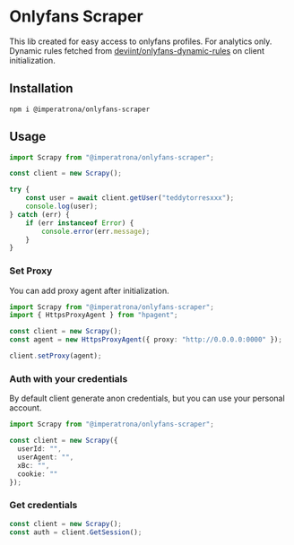 # Onlyfans Scraper
This lib created for easy access to onlyfans profiles. For analytics only. Dynamic rules fetched from [deviint/onlyfans-dynamic-rules](https://github.com/deviint/onlyfans-dynamic-rules) on client initialization.


## Installation

```shell
npm i @imperatrona/onlyfans-scraper
```

## Usage

```typescript
import Scrapy from "@imperatrona/onlyfans-scraper";

const client = new Scrapy();

try {
	const user = await client.getUser("teddytorresxxx");
	console.log(user);
} catch (err) {
	if (err instanceof Error) {
		console.error(err.message);
	}
}
```

### Set Proxy

You can add proxy agent after initialization.
```typescript
import Scrapy from "@imperatrona/onlyfans-scraper";
import { HttpsProxyAgent } from "hpagent";

const client = new Scrapy();
const agent = new HttpsProxyAgent({ proxy: "http://0.0.0.0:0000" });

client.setProxy(agent);
```

### Auth with your credentials

By default client generate anon credentials, but you can use your personal account. 

```typescript
import Scrapy from "@imperatrona/onlyfans-scraper";

const client = new Scrapy({
  userId: "",
  userAgent: "",
  xBc: "",
  cookie: ""
});
```

### Get credentials

```typescript
const client = new Scrapy();
const auth = client.GetSession();
```
